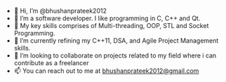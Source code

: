 - 👋 Hi, I’m @bhushanprateek2012
- 👀 I’m a software developer. I like programming in C, C++ and Qt.
- 👀 My key skills comprises of Multi-threading, OOP, STL and Socket Programming.
- 🌱 I’m currently refining my C++11, DSA, and Agile Project Management skills.
- 💞️ I’m looking to collaborate on projects related to my field where i can contribute as a freelancer
- 📫 You can reach out to me at bhushanprateek2012@gmail.com

<!---
bhushanprateek2012/bhushanprateek2012 is a ✨ special ✨ repository because its `README.md` (this file) appears on your GitHub profile.
You can click the Preview link to take a look at your changes.
--->
